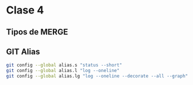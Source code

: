 # Clase 4

## Tipos de MERGE

## GIT Alias

```sh
git config --global alias.s "status --short"
git config --global alias.l "log --oneline"
git config --global alias.lg "log --oneline --decorate --all --graph"

```